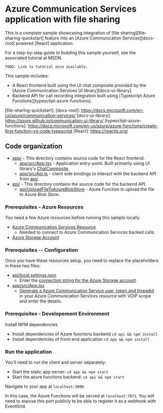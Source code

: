 # Azure Communication Services application with file sharing

This is a complete sample showcasing integration of [file sharing][file-sharing-quickstart] feature
into an [Azure Communication Services][docs-root] powered [React] application.

For a step-by-step guide to building this sample yourself, see the associated tutorial at MSDN.

    TODO: Link to tutorial once available.

This sample includes:
* A React frontend built using the UI chat composite provided by the [Azure Communication Services UI library][docs-ui-library].
* Backend API for call recording integration built using [Typescript Azure Functions][typesctipt-azure-functions].

[file-sharing-quickstart]:
[docs-root]: https://docs.microsoft.com/en-us/azure/communication-services/
[docs-ui-library]: https://azure.github.io/communication-ui-library/
[typesctipt-azure-functions]: https://docs.microsoft.com/en-us/azure/azure-functions/create-first-function-vs-code-typescript
[React]: https://reactjs.org/


## Code organization

* [app/](./app) - This directory contains source code for the React frontend.
  * [app/src/App.tsx](./app/src/App.tsx) - Application entry-point. Built primarily using UI library's [ChatComposite](https://azure.github.io/communication-ui-library/?path=/docs/composites-chat-basicexample--basic-example).
  * [app/src/Api.ts](./app/src/Api.ts) - client side bindings to interact with the backend API from [api/](./api).
* [api/](./api) - This directory contains the source code for the backend API.
  * [api/UploadFileToAzureBlobStore](./api/UploadFileToAzureBlobStore/index.ts) - Azure Function to upload the file to Azure Blob Store.


### Prerequisites - Azure Resources

You need a few Azure resources before running this sample locally.

* [Azure Communication Services Resource](https://docs.microsoft.com/en-us/azure/communication-services/quickstarts/create-communication-resource)
  * Needed to connect to Azure Communication Services backed calls.
* [Azure Storage Account](https://docs.microsoft.com/en-us/azure/storage/common/storage-account-overview)

### Prerequisites -- Configuration

Once you have these resources setup, you need to replace the placeholders in these two files:

* [api/local.settings.json](./api/local.settings.json)
  * Enter the [connection string for the Azure Storage account](https://docs.microsoft.com/en-us/azure/storage/common/storage-configure-connection-string).
* [app/src/App.tsx](./app/src/App.tsx)
  * [Generate a Azure Communication Service user, token and threadId](https://docs.microsoft.com/en-us/azure/communication-services/quickstarts/identity/quick-create-identity) in your Azure Communication Services resource with VOIP scope and enter the details.

### Prerequisites - Developement Environment

Install NPM dependencies

- Install dependencies of Azure functions backend
  `cd api && npm install`
- Install dependencies of front-end application
  `cd app && npm install`

### Run the application

You'll need to run the client and server separately:

- Start the static app server:
  `cd app && npm start`
- Start the azure functions backend:
  `cd api && npm start`


Navigate to your app at `localhost:3000`.

In this case, the Azure Functions will be served at `localhost:7071`. You will need to expose this port publicly to be able to register it as a webhook with EventGrid.
